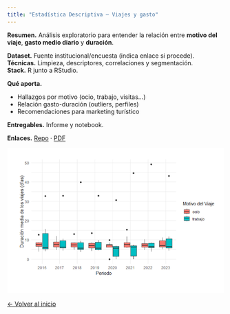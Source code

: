 ```yaml
---
title: "Estadística Descriptiva — Viajes y gasto"
---
```


**Resumen.** Análisis exploratorio para entender la relación entre **motivo del viaje**, **gasto medio diario** y **duración**.

**Dataset.** Fuente institucional/encuesta (indica enlace si procede).  
**Técnicas.** Limpieza, descriptores, correlaciones y segmentación.  
**Stack.** R junto a RStudio.

**Qué aporta.**
- Hallazgos por motivo (ocio, trabajo, visitas…)
- Relación gasto-duración (outliers, perfiles)
- Recomendaciones para marketing turístico

**Entregables.** Informe y notebook.

**Enlaces.** [Repo](/assets/airbnb/Estadística_descriptiva_alojamientos.R) · [PDF](assets/airbnb/Estadistica_descriptiva_informe.pdf) 

![Gráfico ejemplo](assets/airbnb/grafico_R.png)


[← Volver al inicio](/)
